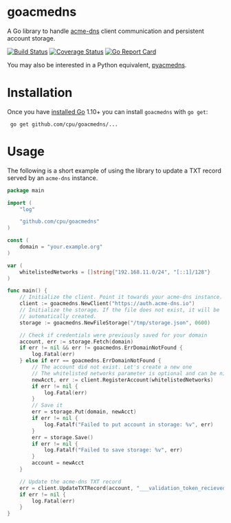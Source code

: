 # goacmedns

A Go library to handle [acme-dns](https://github.com/joohoi/acme-dns) client
communication and persistent account storage.

[![Build Status](https://travis-ci.org/cpu/goacmedns.svg?branch=master)](https://travis-ci.org/cpu/goacmedns)
[![Coverage Status](https://coveralls.io/repos/github/cpu/goacmedns/badge.svg?branch=master)](https://coveralls.io/github/cpu/goacmedns?branch=master)
[![Go Report Card](https://goreportcard.com/badge/github.com/cpu/goacmedns)](https://goreportcard.com/report/github.com/cpu/goacmedns)

You may also be interested in a Python equivalent,
[pyacmedns](https://github.com/joohoi/pyacmedns/).

# Installation

Once you have [installed Go](https://golang.org/doc/install) 1.10+ you can
install `goacmedns` with `go get`:

     go get github.com/cpu/goacmedns/...

# Usage

The following is a short example of using the library to update a TXT record
served by an `acme-dns` instance.

```go
package main

import (
	"log"

	"github.com/cpu/goacmedns"
)

const (
	domain = "your.example.org"
)

var (
	whitelistedNetworks = []string{"192.168.11.0/24", "[::1]/128"}
)

func main() {
	// Initialize the client. Point it towards your acme-dns instance.
	client := goacmedns.NewClient("https://auth.acme-dns.io")
	// Initialize the storage. If the file does not exist, it will be
	// automatically created.
	storage := goacmedns.NewFileStorage("/tmp/storage.json", 0600)

	// Check if credentials were previously saved for your domain
	account, err := storage.Fetch(domain)
	if err != nil && err != goacmedns.ErrDomainNotFound {
		log.Fatal(err)
	} else if err == goacmedns.ErrDomainNotFound {
		// The account did not exist. Let's create a new one
		// The whitelisted networks parameter is optional and can be nil
		newAcct, err := client.RegisterAccount(whitelistedNetworks)
		if err != nil {
			log.Fatal(err)
		}
		// Save it
		err = storage.Put(domain, newAcct)
		if err != nil {
			log.Fatalf("Failed to put account in storage: %v", err)
		}
		err = storage.Save()
		if err != nil {
			log.Fatalf("Failed to save storage: %v", err)
		}
		account = newAcct
	}

	// Update the acme-dns TXT record
	err = client.UpdateTXTRecord(account, "___validation_token_recieved_from_the_ca___")
	if err != nil {
		log.Fatal(err)
	}
}
```
